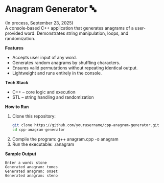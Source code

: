# Anagram Generator 🔤  
(In process, September 23, 2025)  
A console-based C++ application that generates anagrams of a user-provided word. Demonstrates string manipulation, loops, and randomization.

**Features**  
* Accepts user input of any word.  
* Generates random anagrams by shuffling characters.  
* Ensures valid permutations without repeating identical output.  
* Lightweight and runs entirely in the console.  


**Tech Stack**  
* C++ – core logic and execution  
* STL – string handling and randomization  


**How to Run**  
1. Clone this repository:  
   ```bash
   git clone https://github.com/yourusername/cpp-anagram-generator.git
   cd cpp-anagram-generator
2. Compile the program:
   g++ anagram.cpp -o anagram
3. Run the executable:
   ./anagram
 
**Sample Output**
```
Enter a word: stone
Generated anagram: tones
Generated anagram: onset
Generated anagram: steno
```
